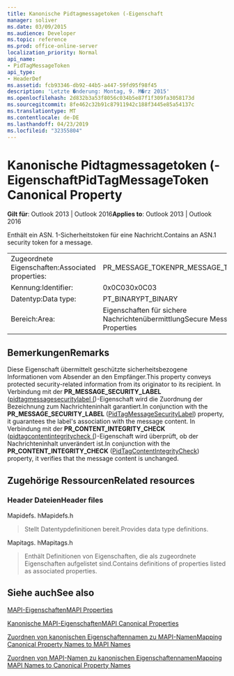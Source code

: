 ```yaml
---
title: Kanonische Pidtagmessagetoken (-Eigenschaft
manager: soliver
ms.date: 03/09/2015
ms.audience: Developer
ms.topic: reference
ms.prod: office-online-server
localization_priority: Normal
api_name:
- PidTagMessageToken
api_type:
- HeaderDef
ms.assetid: fcb93346-db92-44b5-a447-59fd95f98f45
description: 'Letzte �nderung: Montag, 9. M�rz 2015'
ms.openlocfilehash: 2d832b3a53f8056c034b5e87f1f309fa3058173d
ms.sourcegitcommit: 8fe462c32b91c87911942c188f3445e85a54137c
ms.translationtype: MT
ms.contentlocale: de-DE
ms.lasthandoff: 04/23/2019
ms.locfileid: "32355804"
---
```

# <a name="pidtagmessagetoken-canonical-property"></a><span data-ttu-id="ddba0-103">Kanonische Pidtagmessagetoken (-Eigenschaft</span><span class="sxs-lookup"><span data-stu-id="ddba0-103">PidTagMessageToken Canonical Property</span></span>

  
  
<span data-ttu-id="ddba0-104">**Gilt für**: Outlook 2013 | Outlook 2016</span><span class="sxs-lookup"><span data-stu-id="ddba0-104">**Applies to**: Outlook 2013 | Outlook 2016</span></span> 
  
<span data-ttu-id="ddba0-105">Enthält ein ASN. 1-Sicherheitstoken für eine Nachricht.</span><span class="sxs-lookup"><span data-stu-id="ddba0-105">Contains an ASN.1 security token for a message.</span></span>
  
|||
|:-----|:-----|
|<span data-ttu-id="ddba0-106">Zugeordnete Eigenschaften:</span><span class="sxs-lookup"><span data-stu-id="ddba0-106">Associated properties:</span></span>  <br/> |<span data-ttu-id="ddba0-107">PR_MESSAGE_TOKEN</span><span class="sxs-lookup"><span data-stu-id="ddba0-107">PR_MESSAGE_TOKEN</span></span>  <br/> |
|<span data-ttu-id="ddba0-108">Kennung:</span><span class="sxs-lookup"><span data-stu-id="ddba0-108">Identifier:</span></span>  <br/> |<span data-ttu-id="ddba0-109">0x0C03</span><span class="sxs-lookup"><span data-stu-id="ddba0-109">0x0C03</span></span>  <br/> |
|<span data-ttu-id="ddba0-110">Datentyp:</span><span class="sxs-lookup"><span data-stu-id="ddba0-110">Data type:</span></span>  <br/> |<span data-ttu-id="ddba0-111">PT_BINARY</span><span class="sxs-lookup"><span data-stu-id="ddba0-111">PT_BINARY</span></span>  <br/> |
|<span data-ttu-id="ddba0-112">Bereich:</span><span class="sxs-lookup"><span data-stu-id="ddba0-112">Area:</span></span>  <br/> |<span data-ttu-id="ddba0-113">Eigenschaften für sichere Nachrichtenübermittlung</span><span class="sxs-lookup"><span data-stu-id="ddba0-113">Secure Messaging Properties</span></span>  <br/> |
   
## <a name="remarks"></a><span data-ttu-id="ddba0-114">Bemerkungen</span><span class="sxs-lookup"><span data-stu-id="ddba0-114">Remarks</span></span>

<span data-ttu-id="ddba0-115">Diese Eigenschaft übermittelt geschützte sicherheitsbezogene Informationen vom Absender an den Empfänger.</span><span class="sxs-lookup"><span data-stu-id="ddba0-115">This property conveys protected security-related information from its originator to its recipient.</span></span> <span data-ttu-id="ddba0-116">In Verbindung mit der **PR_MESSAGE_SECURITY_LABEL** ([pidtagmessagesecuritylabel (](pidtagmessagesecuritylabel-canonical-property.md))-Eigenschaft wird die Zuordnung der Bezeichnung zum Nachrichteninhalt garantiert.</span><span class="sxs-lookup"><span data-stu-id="ddba0-116">In conjunction with the **PR_MESSAGE_SECURITY_LABEL** ([PidTagMessageSecurityLabel](pidtagmessagesecuritylabel-canonical-property.md)) property, it guarantees the label's association with the message content.</span></span> <span data-ttu-id="ddba0-117">In Verbindung mit der **PR_CONTENT_INTEGRITY_CHECK** ([pidtagcontentintegritycheck (](pidtagcontentintegritycheck-canonical-property.md))-Eigenschaft wird überprüft, ob der Nachrichteninhalt unverändert ist.</span><span class="sxs-lookup"><span data-stu-id="ddba0-117">In conjunction with the **PR_CONTENT_INTEGRITY_CHECK** ([PidTagContentIntegrityCheck](pidtagcontentintegritycheck-canonical-property.md)) property, it verifies that the message content is unchanged.</span></span>
  
## <a name="related-resources"></a><span data-ttu-id="ddba0-118">Zugehörige Ressourcen</span><span class="sxs-lookup"><span data-stu-id="ddba0-118">Related resources</span></span>

### <a name="header-files"></a><span data-ttu-id="ddba0-119">Header Dateien</span><span class="sxs-lookup"><span data-stu-id="ddba0-119">Header files</span></span>

<span data-ttu-id="ddba0-120">Mapidefs. h</span><span class="sxs-lookup"><span data-stu-id="ddba0-120">Mapidefs.h</span></span>
  
> <span data-ttu-id="ddba0-121">Stellt Datentypdefinitionen bereit.</span><span class="sxs-lookup"><span data-stu-id="ddba0-121">Provides data type definitions.</span></span>
    
<span data-ttu-id="ddba0-122">Mapitags. h</span><span class="sxs-lookup"><span data-stu-id="ddba0-122">Mapitags.h</span></span>
  
> <span data-ttu-id="ddba0-123">Enthält Definitionen von Eigenschaften, die als zugeordnete Eigenschaften aufgelistet sind.</span><span class="sxs-lookup"><span data-stu-id="ddba0-123">Contains definitions of properties listed as associated properties.</span></span>
    
## <a name="see-also"></a><span data-ttu-id="ddba0-124">Siehe auch</span><span class="sxs-lookup"><span data-stu-id="ddba0-124">See also</span></span>



[<span data-ttu-id="ddba0-125">MAPI-Eigenschaften</span><span class="sxs-lookup"><span data-stu-id="ddba0-125">MAPI Properties</span></span>](mapi-properties.md)
  
[<span data-ttu-id="ddba0-126">Kanonische MAPI-Eigenschaften</span><span class="sxs-lookup"><span data-stu-id="ddba0-126">MAPI Canonical Properties</span></span>](mapi-canonical-properties.md)
  
[<span data-ttu-id="ddba0-127">Zuordnen von kanonischen Eigenschaftennamen zu MAPI-Namen</span><span class="sxs-lookup"><span data-stu-id="ddba0-127">Mapping Canonical Property Names to MAPI Names</span></span>](mapping-canonical-property-names-to-mapi-names.md)
  
[<span data-ttu-id="ddba0-128">Zuordnen von MAPI-Namen zu kanonischen Eigenschaftennamen</span><span class="sxs-lookup"><span data-stu-id="ddba0-128">Mapping MAPI Names to Canonical Property Names</span></span>](mapping-mapi-names-to-canonical-property-names.md)

